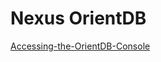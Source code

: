 # Nexus OrientDB

[Accessing-the-OrientDB-Console](https://support.sonatype.com/hc/en-us/articles/115002930827-Accessing-the-OrientDB-Console)
